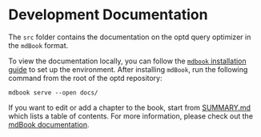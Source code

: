 # Development Documentation

The `src` folder contains the documentation on the optd query optimizer in the `mdBook` format.


To view the documentation locally, you can follow the [`mdbook` installation guide](https://rust-lang.github.io/mdBook/guide/installation.html) to set up the environment. After installing `mdBook`, run the following command from the root of the optd repository:

```shell
mdbook serve --open docs/
```

If you want to edit or add a chapter to the book, start from [SUMMARY.md](./src/SUMMARY.md) which lists a table of contents. For more information, please check out the [mdBook documentation](https://rust-lang.github.io/mdBook/format/index.html).
